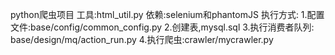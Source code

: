 python爬虫项目
工具:html_util.py
依赖:selenium和phantomJS
执行方式:
    1.配置文件:base/config/common_config.py
    2.创建表,mysql.sql
    3.执行消费者队列: base/design/mq/action_run.py
    4.执行爬虫:crawler/mycrawler.py